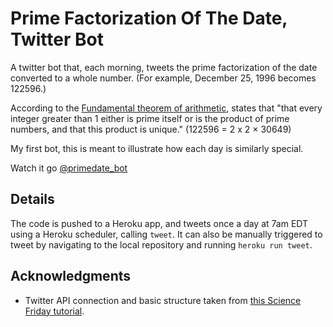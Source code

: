 # Prime Factorization Of The Date, Twitter Bot

A twitter bot that, each morning, tweets the prime factorization of the date converted to a whole number. (For example, December 25, 1996 becomes 122596.)

According to the [Fundamental theorem of arithmetic](https://en.wikipedia.org/wiki/Fundamental_theorem_of_arithmetic), states that "that every integer greater than 1 either is prime itself or is the product of prime numbers, and that this product is unique." (122596 = 2 x 2 × 30649)

My first bot, this is meant to illustrate how each day is similarly special.

Watch it go [@primedate_bot](https://twitter.com/primedate_bot)

## Details

The code is pushed to a Heroku app, and tweets once a day at 7am EDT using a Heroku scheduler, calling `tweet`. It can also be manually triggered to tweet by navigating to the local repository and running `heroku run tweet`.

## Acknowledgments

* Twitter API connection and basic structure taken from [this Science Friday tutorial](https://medium.com/science-friday-footnotes/how-to-make-a-twitter-bot-in-under-an-hour-259597558acf).
